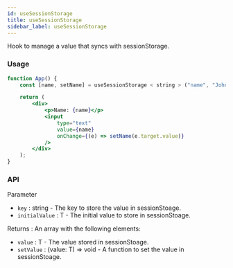 ```yaml
---
id: useSessionStorage
title: useSessionStorage
sidebar_label: useSessionStorage
---
```


Hook to manage a value that syncs with sessionStorage.

### Usage

```jsx live
function App() {
	const [name, setName] = useSessionStorage < string > ("name", "John Doe");

	return (
		<div>
			<p>Name: {name}</p>
			<input
				type="text"
				value={name}
				onChange={(e) => setName(e.target.value)}
			/>
		</div>
	);
}
```

### API

Parameter

- `key` : string - The key to store the value in sessionStoage.
- `initialValue` : T - The initial value to store in sessionStoage.

Returns : An array with the following elements:

- `value` : T - The value stored in sessionStoage.
- `setValue` : (value: T) => void - A function to set the value in sessionStoage.
